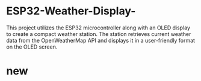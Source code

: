 # ESP32-Weather-Display-
This project utilizes the ESP32 microcontroller along with an OLED display to create a compact weather station. The station retrieves current weather data from the OpenWeatherMap API and displays it in a user-friendly format on the OLED screen.

# new
